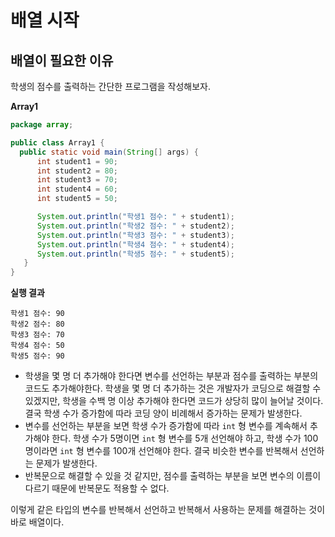 # 배열 시작
## 배열이 필요한 이유
학생의 점수를 출력하는 간단한 프로그램을 작성해보자. 

**Array1**
```java
package array;

public class Array1 {
  public static void main(String[] args) {
      int student1 = 90;
      int student2 = 80;
      int student3 = 70;
      int student4 = 60;
      int student5 = 50;

      System.out.println("학생1 점수: " + student1);
      System.out.println("학생2 점수: " + student2);
      System.out.println("학생3 점수: " + student3);
      System.out.println("학생4 점수: " + student4);
      System.out.println("학생5 점수: " + student5);  
   }
}
```

**실행 결과** 
```
학생1 점수: 90
학생2 점수: 80
학생3 점수: 70
학생4 점수: 50
학생5 점수: 90
```
- 학생을 몇 명 더 추가해야 한다면 변수를 선언하는 부분과 점수를 출력하는 부분의 코드도 추가해야한다. 학생을 몇 명 더 추가하는 것은 개발자가 코딩으로 해결할 수 있겠지만, 학생을 수백 명 이상 추가해야 한다면 코드가 상당히 많이 늘어날 것이다. 결국 학생 수가 증가함에 따라 코딩 양이 비례해서 증가하는 문제가 발생한다.
- 변수를 선언하는 부분을 보면 학생 수가 증가함에 따라 `int` 형 변수를 계속해서 추가해야 한다. 학생 수가 5명이면 `int` 형 변수를 5개 선언해야 하고, 학생 수가 100명이라면 `int` 형 변수를 100개 선언해야 한다. 결국 비슷한 변수를 반복해서 선언하는 문제가 발생한다.
- 반복문으로 해결할 수 있을 것 같지만, 점수를 출력하는 부분을 보면 변수의 이름이 다르기 때문에 반복문도 적용할 수 없다.

이렇게 같은 타입의 변수를 반복해서 선언하고 반복해서 사용하는 문제를 해결하는 것이 바로 배열이다.
